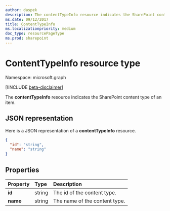 ```yaml
---
author: daspek
description: The contentTypeInfo resource indicates the SharePoint content type of an item.
ms.date: 09/12/2017
title: ContentTypeInfo
ms.localizationpriority: medium
doc_type: resourcePageType
ms.prod: sharepoint
---
```


# ContentTypeInfo resource type

Namespace: microsoft.graph

[!INCLUDE [beta-disclaimer](../../includes/beta-disclaimer.md)]

The **contentTypeInfo** resource indicates the SharePoint content type of an item.

## JSON representation

Here is a JSON representation of a **contentTypeInfo** resource.

<!-- { "blockType": "resource", "@odata.type": "microsoft.graph.contentTypeInfo", "@type.aka": "oneDrive.contentTypeFacet" } -->

```json
{
  "id": "string",
  "name": "string"
}
```

## Properties

| Property | Type   | Description                   |
| :------- | :----- | :---------------------------- |
| **id**   | string | The id of the content type.   |
| **name** | string | The name of the content type. |

<!--
{
  "type": "#page.annotation",
  "description": "",
  "keywords": "",
  "section": "documentation",
  "tocPath": "Resources/ContentTypeInfo",
  "suppressions": []
}
-->
